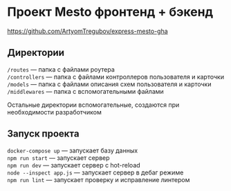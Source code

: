 # Проект Mesto фронтенд + бэкенд

https://github.com/ArtyomTregubov/express-mesto-gha

## Директории

`/routes` — папка с файлами роутера  
`/controllers` — папка с файлами контроллеров пользователя и карточки   
`/models` — папка с файлами описания схем пользователя и карточки  
`/middlewares` — папка с вспомогательными файлами
  
Остальные директории вспомогательные, создаются при необходимости разработчиком

## Запуск проекта

`docker-compose up` — запускает базу данных  
`npm run start` — запускает сервер  
`npm run dev` — запускает сервер с hot-reload  
`node --inspect app.js` — запускает сервер в дебаг режиме  
`npm run lint` — запускает проверку и исправление линтером  
